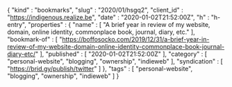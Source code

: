{
  "kind" : "bookmarks",
  "slug" : "2020/01/hsgq2",
  "client_id" : "https://indigenous.realize.be",
  "date" : "2020-01-02T21:52:00Z",
  "h" : "h-entry",
  "properties" : {
    "name" : [ "A brief year in review of my website, domain, online identity, commonplace book, journal, diary, etc." ],
    "bookmark-of" : [ "https://boffosocko.com/2019/12/31/a-brief-year-in-review-of-my-website-domain-online-identity-commonplace-book-journal-diary-etc/" ],
    "published" : [ "2020-01-02T21:52:00Z" ],
    "category" : [ "personal-website", "blogging", "ownership", "indieweb" ],
    "syndication" : [ "https://brid.gy/publish/twitter" ]
  },
  "tags" : [ "personal-website", "blogging", "ownership", "indieweb" ]
}
